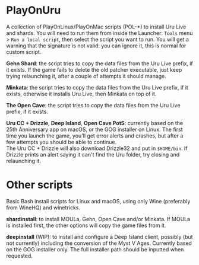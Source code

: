 # PlayOnUru
A collection of PlayOnLinux/PlayOnMac scripts (POL-\*) to install Uru Live and shards. You will need to run them from inside the Launcher: <code>Tools</code> menu > <code>Run a local script</code>, then select the script you want to run. You will get a warning that the signature is not valid: you can ignore it, this is normal for custom script.

<b>Gehn Shard</b>: the script tries to copy the data files from the Uru Live prefix, if it exists.
If the game fails to delete the old patcher executable, just keep trying relaunching it, after a couple of attempts it should manage.

<b>Minkata</b>: the script tries to copy the data files from the Uru Live prefix, if it exists, otherwise it installs Uru Live, then Minkata on top of it.

<b>The Open Cave</b>: the script tries to copy the data files from the Uru Live prefix, if it exists.

<b>Uru CC + Drizzle</b>, <b>Deep Island</b>, <b>Open Cave PotS</b>: currently based on the 25th Anniversary app on macOS, or the GOG installer on Linux. The first time you launch the game, you'll get error alerts and crashes, but after a few attempts you should be able to continue.<br/>
The Uru CC + Drizzle will also download Drizzle32 and put in <code>$HOME/bin</code>. If Drizzle prints an alert saying it can't find the Uru folder, try closing and relaunching it.

# Other scripts
Basic Bash install scripts for Linux and macOS, using only Wine (preferably from WineHQ) and winetricks.

<b>shardinstall</b>: to install MOULa, Gehn, Open Cave and/or Minkata. If MOULa is installed first, the other options will copy the game files from it.

<b>deepinstall</b> (WIP): to install and configure a Deep Island client, possibly (but not currently) including the conversion of the Myst V Ages. Currently based on the GOG installer only. The full installer path should be inputted when requested.
